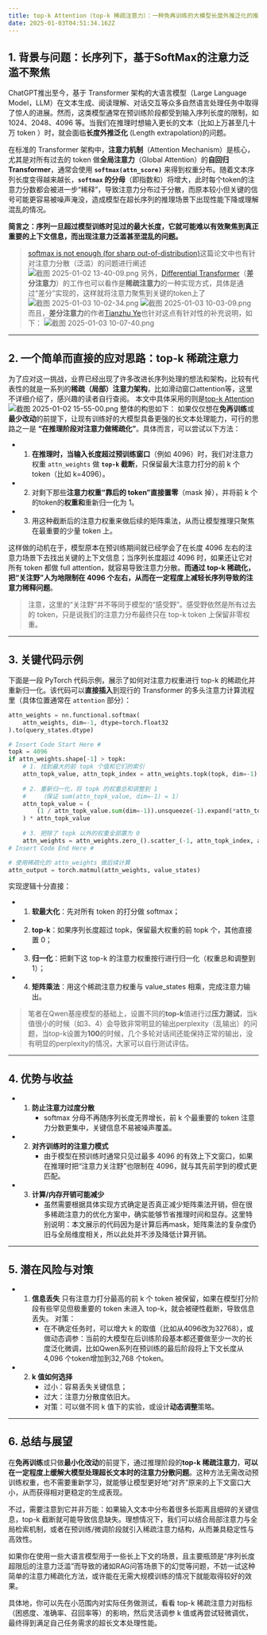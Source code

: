 ```yaml
---
title: top-k Attention（top-k 稀疏注意力）：一种免再训练的大模型长度外推泛化的推理方法
date: 2025-01-03T04:51:34.162Z
---
```


## 1. 背景与问题：长序列下，基于SoftMax的注意力泛滥不聚焦

ChatGPT推出至今，基于 Transformer 架构的大语言模型（Large Language Model，LLM）在文本生成、阅读理解、对话交互等众多自然语言处理任务中取得了惊人的进展。然而，这类模型通常在预训练阶段都受到输入序列长度的限制，如 1024、2048、4096 等。当我们在推理时想输入更长的文本（比如上万甚至几十万 token ）时，就会面临**长度外推泛化** (Length extrapolation)的问题。

在标准的 Transformer 架构中，**注意力机制**（Attention Mechanism）是核心，尤其是对所有过去的 token 做**全局注意力**（Global Attention）的**自回归 Transformer**，通常会使用 **`softmax(attn_score)`** 来得到权重分布。随着文本序列长度变得越来越长，**`softmax` 的分母**（即指数和）将增大，此时每个token的注意力分数都会被进一步“稀释”，导致注意力分布过于分散，而原本较小但关键的信号可能更容易被噪声淹没，造成模型在超长序列的推理场景下出现性能下降或理解混乱的情况。

**简言之：序列一旦超过模型训练时见过的最大长度，它就可能难以有效聚焦到真正重要的上下文信息，而出现注意力泛滥甚至混乱的问题。**

> [softmax is not enough (for sharp out-of-distribution)](https://arxiv.org/pdf/2410.01104)这篇论文中也有针对注意力分散（泛滥）的问题进行阐述
> ![截图 2025-01-02 13-40-09.png](https://github.com/Paul33333/tinymind-blog/blob/main/assets/images/2025-01-02/1735801659095.png?raw=true)
> 另外，[Differential Transformer](https://arxiv.org/abs/2410.05258)（**差分注意力**）的工作也可以看作是**稀疏注意力**的一种实现方式，具体是通过“差分”实现的，这样就将注意力聚焦到关键的token上了
> ![截图 2025-01-03 10-02-34.png](https://github.com/Paul33333/tinymind-blog/blob/main/assets/images/2025-01-03/1735869832972.png?raw=true)
> ![截图 2025-01-03 10-03-09.png](https://github.com/Paul33333/tinymind-blog/blob/main/assets/images/2025-01-03/1735869965188.png?raw=true)
> 而且，**差分注意力**的作者[Tianzhu Ye](https://x.com/ytz2024/status/1874695567198265787)也针对这点有针对性的补充说明，如下：
> ![截图 2025-01-03 10-07-40.png](https://github.com/Paul33333/tinymind-blog/blob/main/assets/images/2025-01-03/1735870412875.png?raw=true)

---

## 2. 一个简单而直接的应对思路：top-k 稀疏注意力

为了应对这一挑战，业界已经出现了许多改进长序列处理的想法和架构，比较有代表性的就是一系列的**稀疏（局部）注意力架构**，比如滑动窗口attention等，这里不详细介绍了，感兴趣的读者自行查阅。
本文中具体采用的则是[top-k Attention](https://arxiv.org/pdf/2106.06899)
![截图 2025-01-02 15-55-00.png](https://github.com/Paul33333/tinymind-blog/blob/main/assets/images/2025-01-02/1735804605722.png?raw=true)
整体的构思如下：
如果仅仅想在**免再训练**或**最少改动**的前提下，让现有训练好的大模型具备更强的长文本处理能力，可行的思路之一是 **“在推理阶段对注意力做稀疏化”**。具体而言，可以尝试以下方法：

- 1. **在推理时，当输入长度超过预训练窗口**（例如 4096）时，我们对注意力权重 `attn_weights` 做 **`top-k` 截断**，只保留最大注意力打分的前 k 个 token（比如 k=4096）。
- 2. 对剩下那些**注意力权重“靠后的 token”直接置零**（mask 掉），并将前 k 个的token的**权重和**重新归一化为 1。
- 3. 用这种截断后的注意力权重来做后续的矩阵乘法，从而让模型推理只聚焦在最重要的少量 token 上。

这样做的动机在于，模型原本在预训练期间就已经学会了在长度 4096 左右的注意力场景下去找出关键的上下文信息；当序列长度超过 4096 时，如果还让它对所有 token 都做 full attention，就容易导致注意力分散。**而通过 top-k 稀疏化，把“关注野”人为地限制在 4096 个左右，从而在一定程度上减轻长序列导致的注意力稀释问题**。

> 注意，这里的“关注野”并不等同于模型的“感受野”。感受野依然是所有过去的 token，只是说我们的注意力分布最终只在 top-k token 上保留非零权重。

---

## 3. 关键代码示例

下面是一段 PyTorch 代码示例，展示了如何对注意力权重进行 top-k 的稀疏化并重新归一化。该代码可以**直接插入**到现行的 Transformer 的多头注意力计算流程里（具体位置通常在 `attention` 部分）：

```python
attn_weights = nn.functional.softmax(
    attn_weights, dim=-1, dtype=torch.float32
).to(query_states.dtype)

# Insert Code Start Here #
topk = 4096
if attn_weights.shape[-1] > topk:
    # 1. 找到最大的前 topk 个值和它们的索引
    attn_topk_value, attn_topk_index = attn_weights.topk(topk, dim=-1)
    
    # 2. 重新归一化，将 topk 的权重总和调整到 1
    #    （保证 sum(attn_topk_value, dim=-1) = 1）
    attn_topk_value = (
        (1 / attn_topk_value.sum(dim=-1)).unsqueeze(-1).expand(*attn_topk_value.shape)
    ) * attn_topk_value
    
    # 3. 把除了 topk 以外的权重全部置为 0
    attn_weights = attn_weights.zero_().scatter_(-1, attn_topk_index, attn_topk_value)
# Insert Code End Here #

# 使用稀疏化的 attn_weights 做后续计算
attn_output = torch.matmul(attn_weights, value_states)
```

实现逻辑十分直接：

- 1. **软最大化**：先对所有 token 的打分做 softmax；
- 2. **top-k**：如果序列长度超过 topk，保留最大权重的前 topk 个，其他直接置 0；
- 3. **归一化**：把剩下这 top-k 的注意力权重按行进行归一化（权重总和调整到1）；
- 4. **矩阵乘法**：用这个稀疏注意力权重与 value_states 相乘，完成注意力输出。

> 笔者在Qwen基座模型的基础上，设置不同的**top-k**值进行过**压力测试**，当k值很小的时候（如3、4）会导致非常明显的输出perplexity（乱输出）的问题，当top-k设置为**100**的时候，几个多轮对话间还能保持正常的输出，没有明显的perplexity的情况，大家可以自行测试评估。

---

## 4. 优势与收益

- 1. **防止注意力过度分散**
     - softmax 分母不再随序列长度无界增长，前 k 个最重要的 token 注意力分数更集中，关键信息不易被噪声覆盖。
- 2. **对齐训练时的注意力模式**
     - 由于模型在预训练时通常只见过最多 4096 的有效上下文窗口，如果在推理时把“注意力关注野”也限制在 4096，就与其先前学到的模式更匹配。
- 3. **计算/内存开销可能减少**
     - 虽然需要根据具体实现方式确定是否真正减少矩阵乘法开销，但在很多稀疏注意力的优化方案中，确实能够节省推理时间和显存。这里特别说明：本文展示的代码因为是计算后再mask，矩阵乘法的复杂度仍旧与全局维度相关，所以此处并不涉及降低计算开销。

---

## 5. 潜在风险与对策

- 1. **信息丢失**
     只有注意力打分最高的前 k 个 token 被保留，如果在模型打分阶段有些罕见但极重要的 token 未进入 top-k，就会被硬性截断，导致信息丢失。
     对策：
     - 在不确定任务时，可以增大 k 的取值（比如从4096改为32768），或做动态调参：当前的大模型在后训练阶段基本都还要做至少一次的长度泛化微调，比如Qwen系列在预训练的最后阶段将上下文长度从4,096 个token增加到32,768 个token。
- 2. **k 值如何选择**
     - 过小：容易丢失关键信息；
     - 过大：注意力分散度依旧大。
     - 对策：可以做不同 k 值下的实验，或设计**动态调整**策略。

---

## 6. 总结与展望

在**免再训练**或只做**最小化改动**的前提下，通过推理阶段的**top-k 稀疏注意力**，**可以在一定程度上缓解大模型处理超长文本时的注意力分散问题**。这种方法无需改动预训练权重，也不需要重新学习，就能够让模型更好地“对齐”原来的上下文窗口大小，从而获得相对更稳定的生成表现。

不过，需要注意到它并非万能：如果输入文本中分布着很多长距离且细碎的关键信息，top-k 截断就可能导致信息缺失。理想情况下，我们可以结合局部注意力与全局检索机制，或者在预训练/微调阶段就引入稀疏注意力结构，从而兼具稳定性与高效性。

如果你在使用一些大语言模型用于一些长上下文的场景，且主要瓶颈是“序列长度超限后的注意力泛滥”而导致的诸如RAG问答场景下的幻觉等问题，不妨一试这种简单的注意力稀疏化方法，或许能在无需大规模训练的情况下就能取得较好的效果。

具体地，你可以先在小范围内对实际任务做测试，看看 top-k 稀疏注意力对指标（困惑度、准确率、召回率等）的影响，然后灵活调参 k 值或再尝试轻微调优，最终得到满足自己任务需求的超长文本处理性能。

